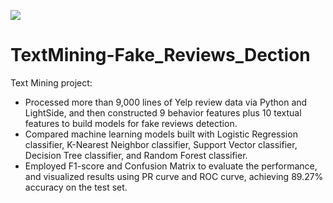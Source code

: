 ![](https://img.shields.io/badge/Category-UNC-blue)

# TextMining-Fake_Reviews_Dection
Text Mining project:

+ Processed more than 9,000 lines of Yelp review data via Python and LightSide, and then constructed 9 behavior features plus 10 textual features to build models for fake reviews detection.  
+ Compared machine learning models built with Logistic Regression classifier, K-Nearest Neighbor classifier, Support Vector classifier, Decision Tree classifier, and Random Forest classifier.  
+ Employed F1-score and Confusion Matrix to evaluate the performance, and visualized results using PR curve and ROC curve, achieving 89.27% accuracy on the test set.
